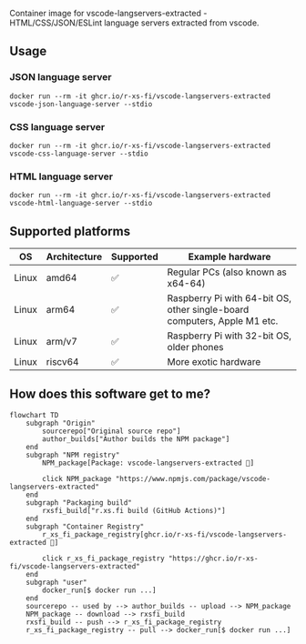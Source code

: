 Container image for vscode-langservers-extracted - HTML/CSS/JSON/ESLint language servers extracted from vscode.

## Usage

### JSON language server

```shell
docker run --rm -it ghcr.io/r-xs-fi/vscode-langservers-extracted vscode-json-language-server --stdio
```
### CSS language server

```shell
docker run --rm -it ghcr.io/r-xs-fi/vscode-langservers-extracted vscode-css-language-server --stdio
```
### HTML language server

```shell
docker run --rm -it ghcr.io/r-xs-fi/vscode-langservers-extracted vscode-html-language-server --stdio
```

## Supported platforms


| OS    | Architecture  | Supported | Example hardware |
|-------|---------------|-----------|-------------|
| Linux | amd64 | ✅       | Regular PCs (also known as x64-64) |
| Linux | arm64 | ✅       | Raspberry Pi with 64-bit OS, other single-board computers, Apple M1 etc. |
| Linux | arm/v7 | ✅       | Raspberry Pi with 32-bit OS, older phones |
| Linux | riscv64 | ✅       | More exotic hardware |

## How does this software get to me?

```mermaid
flowchart TD
    subgraph "Origin"
        sourcerepo["Original source repo"]
        author_builds["Author builds the NPM package"]
    end
    subgraph "NPM registry"
        NPM_package[Package: vscode-langservers-extracted 🔗]

        click NPM_package "https://www.npmjs.com/package/vscode-langservers-extracted"
    end
    subgraph "Packaging build"
        rxsfi_build["r.xs.fi build (GitHub Actions)"]
    end
    subgraph "Container Registry"
        r_xs_fi_package_registry[ghcr.io/r-xs-fi/vscode-langservers-extracted 🔗]

        click r_xs_fi_package_registry "https://ghcr.io/r-xs-fi/vscode-langservers-extracted"
    end
    subgraph "user"
        docker_run[$ docker run ...]
    end
    sourcerepo -- used by --> author_builds -- upload --> NPM_package
    NPM_package -- download --> rxsfi_build
    rxsfi_build -- push --> r_xs_fi_package_registry
    r_xs_fi_package_registry -- pull --> docker_run[$ docker run ...]

```
